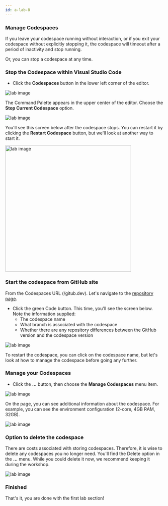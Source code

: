 ```yaml
---
id: a-lab-8
---
```



### Manage Codespaces

If you leave your codespace running without interaction, or if you exit your codespace without explicitly stopping it, the codespace will timeout after a period of inactivity and stop running. 

Or, you can stop a codespace at any time.

### Stop the Codespace within Visual Studio Code

* Click the **Codespaces** button in the lower left corner of the editor. 

 <img src='/assets/img/a-lab-09-02.png' alt="lab image" class="img-lab" >

 The Command Palette appears in the upper center of the editor. Choose the **Stop Current Codespace** option.

<img src='/assets/img/a-lab-09-03.png' alt="lab image" class="img-lab"  >

You'll see this screen below after the codespace stops. You can restart it by clicking the **Restart Codespace** button, but we'll look at another way to start it.

<img src='/assets/img/a-lab-09-04.png' width="400" alt="lab image" class="img-lab" >

### Start the codespace from GitHub site
From the Codespaces URL (/gitub.dev). Let's navigate to the <a href="https://github.com/octocloudlabs/supercharge-canvas-fun" target="_blank">repository page</a>.


* Click the green Code button. This time, you'll see the screen below. Note the information supplied:
  * The codespace name
  * What branch is associated with the codespace
  * Whether there are any repository differences between the GitHub version and the codespace version
<img src='/assets/img/a-lab-09-05.png' alt="lab image" class="img-lab" >

To restart the codespace, you can click on the codespace name, but let's look at how to manage the codespace before going any further.

### Manage your Codespaces

* Click the **...** button, then choose the **Manage Codespaces** menu item.
<img src='/assets/img/a-lab-09-06.png' alt="lab image" class="img-lab" >


On the page, you can see additional information about the codespace. For example, you can see the environment configuration (2-core, 4GB RAM, 32GB).

<img src='/assets/img/a-lab-09-07.png' alt="lab image" class="img-lab" >

### Option to delete the codespace

There are costs associated with storing codespaces. Therefore, it is wise to delete any codespaces you no longer need. You'll find the Delete option in the **...** menu. While you could delete it now, we recommend keeping it during the workshop.

<img src='/assets/img/a-lab-09-08.png' alt="lab image" class="img-lab" >


### Finished

That's it, you are done with the first lab section!